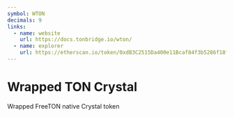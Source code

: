 ```yaml
---
symbol: WTON
decimals: 9
links:
  - name: website
    url: https://docs.tonbridge.io/wton/
  - name: explorer
    url: https://etherscan.io/token/0xdB3C2515Da400e11Bcaf84f3b5286f18ffF1868F
---
```


# Wrapped TON Crystal

Wrapped FreeTON native Crystal token

